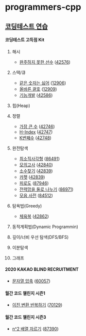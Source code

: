 # programmers-cpp

## [코딩테스트 연습](https://school.programmers.co.kr/learn/challenges)

#### 코딩테스트 고득점 Kit

1. 해시
   - [완주하지 못한 선수](https://school.programmers.co.kr/learn/courses/30/lessons/42576?language=cpp) ([42576](./42576/))

2. 스택/큐
   - [같은 숫자는 싫어](https://school.programmers.co.kr/learn/courses/30/lessons/12906?language=cpp) ([12906](./12906/))
   - [올바른 괄호](https://school.programmers.co.kr/learn/courses/30/lessons/12909?language=cpp) ([12909](./12909/))
   - [기능개발](https://school.programmers.co.kr/learn/courses/30/lessons/42586?language=cpp) ([42586](./42586/))

3. 힙(Heap)

4. 정렬
   - [가장 큰 수](https://school.programmers.co.kr/learn/courses/30/lessons/42746?language=cpp) ([42746](./42746))
   - [H-Index](https://school.programmers.co.kr/learn/courses/30/lessons/42747?language=cpp) ([42747](./42747))
   - [K번째수](https://school.programmers.co.kr/learn/courses/30/lessons/42748?language=cpp) ([42748](./42748))


5. 완전탐색
   - [최소직사각형](https://school.programmers.co.kr/learn/courses/30/lessons/86491?language=cpp) ([86491](./86491/))
   - [모의고사](https://school.programmers.co.kr/learn/courses/30/lessons/42840?language=cpp) ([42840](./42840/))
   - [소수찾기](https://school.programmers.co.kr/learn/courses/30/lessons/42839?language=cpp) ([42839](./42839/))
   - [카펫](https://school.programmers.co.kr/learn/courses/30/lessons/42842?language=cpp) ([42839](./42842/))
   - [피로도](https://school.programmers.co.kr/learn/courses/30/lessons/87946?language=cpp) ([87946](./87946/))
   - [전력망을 둘로 나누기](https://school.programmers.co.kr/learn/courses/30/lessons/86971?language=cpp) ([86971](./86971/))
   - [모음 사전](https://school.programmers.co.kr/learn/courses/30/lessons/84512?language=cpp) ([84512](./84512/))


6. 탐욕법(Greedy)
   - [체육복](https://school.programmers.co.kr/learn/courses/30/lessons/42862?language=cpp) ([42862](./42862/))

7. 동적계획법(Dynamic Programmin)

8. 깊이/너비 우선 탐색(DFS/BFS)

9. 이분탐색

10. 그래프

#### 2020 KAKAO BLIND RECRUITMENT
- [문자열 압축](https://school.programmers.co.kr/learn/courses/30/lessons/60057?language=cpp) ([60057](./60057/))


#### 월간 코드 챌린지 시즌1
- [이진 변환 반복하기](https://school.programmers.co.kr/learn/courses/30/lessons/70129?language=cpp) ([70129](./70129/))

#### 월간 코드 챌린지 시즌3
- [n^2 배열 자르기](https://school.programmers.co.kr/learn/courses/30/lessons/87390?language=cpp) ([87390](./87390/))
